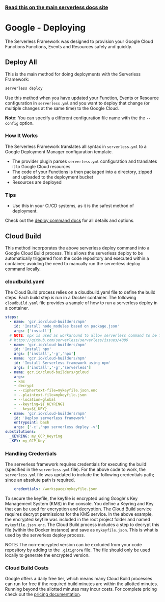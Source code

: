 <!--
title: Serverless Framework - Google Cloud Functions Guide - Deploying
menuText: Deploying
menuOrder: 8
description: How to deploy your Google Cloud Functions functions and their required infrastructure
layout: Doc
-->

<!-- DOCS-SITE-LINK:START automatically generated  -->

### [Read this on the main serverless docs site](https://www.serverless.com/framework/docs/providers/google/guide/deploying)

<!-- DOCS-SITE-LINK:END -->

# Google - Deploying

The Serverless Framework was designed to provision your Google Cloud Functions Functions, Events and Resources safely and quickly.

## Deploy All

This is the main method for doing deployments with the Serverless Framework:

```bash
serverless deploy
```

Use this method when you have updated your Function, Events or Resource configuration in `serverless.yml` and you want to deploy that change (or multiple changes at the same time) to the Google Cloud.

**Note:** You can specify a different configuration file name with the the `--config` option.

### How It Works

The Serverless Framework translates all syntax in `serverless.yml` to a Google Deployment Manager configuration template.

- The provider plugin parses `serverless.yml` configuration and translates it to Google Cloud resources
- The code of your Functions is then packaged into a directory, zipped and uploaded to the deployment bucket
- Resources are deployed

### Tips

- Use this in your CI/CD systems, as it is the safest method of deployment.

Check out the [deploy command docs](../cli-reference/deploy.md) for all details and options.

## Cloud Build

This method incorporates the above serverless deploy command into a Google Cloud Build process.  This allows the serverless deploy to be automatically triggered from the code repository and executed within a container; avoiding the need to manually run the serverless deploy command locally.

### cloudbuild.yaml

The Cloud Build process relies on a cloudbuild.yaml file to define the build steps.  Each build step is run in a Docker container.  The following `cloudbuild.yaml` file provides a sample of how to run a serverless deploy in a container.

```yaml
steps:
  - name: 'gcr.io/cloud-builders/npm'
    id: 'Install node_modules based on package.json'
    args: ['install']
  # NOTE: npx is used as workaround to allow serverless command to be found
  # https://github.com/serverless/serverless/issues/4889
  - name: 'gcr.io/cloud-builders/npm'
    id: 'Install npx'
    args: ['install','-g','npx']
  - name: 'gcr.io/cloud-builders/npm'
    id: 'Install Serverless framework using npm'
    args: ['install','-g','serverless']
  - name: gcr.io/cloud-builders/gcloud
    args:
    - kms
    - decrypt
    - --ciphertext-file=mykeyfile.json.enc
    - --plaintext-file=mykeyfile.json
    - --location=global
    - --keyring=${_KEYRING}
    - --key=${_KEY}
  - name: 'gcr.io/cloud-builders/npm'
    id: 'Deploy serverless framework'
    entrypoint: bash
    args: ['-c','npx serverless deploy -v']
substitutions:
  _KEYRING: my_GCP_Keyring
  _KEY: my_GCP_Key

```

### Handling Credentials

The serverless framework requires credentials for executing the build (specified in the `serverless.yml` file).  For the above code to work, the `serverless.yml` file was updated to include the following credentials path; since an absolute path is required.

```yaml
    credentials: /workspace/mykeyfile.json
```

To secure the keyfile, the keyfile is encrypted using Google's Key Management System (KMS) in the console.  You define a Keyring and Key that can be used for encryption and decryption.  The Cloud Build service requires decrypt permissions for the KMS service.  In the above example, the encrypted keyfile was included in the root project folder and named `mykeyfile.json.enc`.  The Cloud Build process includes a step to decrypt this file (within the Docker instance) and save as `mykeyfile.json`.  This is what is used by the serverless deploy process.

NOTE: The non-encrypted version can be excluded from your code repository by adding to the `.gitignore` file.  The file should only be used locally to generate the encrypted version.

### Cloud Build Costs

Google offers a daily free tier, which means many Cloud Build processes can run for free if the required build minutes are within the allotted minutes.  Running beyond the allotted minutes may incur costs.  For complete pricing check out the [pricing documentation](https://cloud.google.com/cloud-build/pricing). 